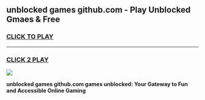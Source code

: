 
## unblocked games github.com - Play Unblocked Gmaes & Free
<h3>
<a href="https://news.freeplayer.one?title=unblocked_games_github.com&ref=16F">CLICK TO PLAY</a></h3>
<hr>

<h3>
<a href="https://news.freeplayer.one?title=unblocked_games_github.com&ref=16F">CLICK 2 PLAY</a>
  
</h3>

<a href="https://news.freeplayer.one?title=unblocked_games_github.com&ref=16F/"><img src="https://clearcache.store/games.png"></a>


**unblocked games github.com games unblocked: Your Gateway to Fun and Accessible Online Gaming**
